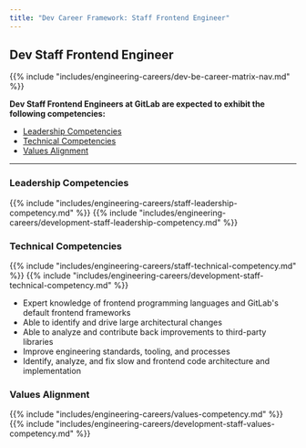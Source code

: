 ```yaml
---
title: "Dev Career Framework: Staff Frontend Engineer"
---
```


## Dev Staff Frontend Engineer

{{% include "includes/engineering-careers/dev-be-career-matrix-nav.md" %}}

**Dev Staff Frontend Engineers at GitLab are expected to exhibit the following competencies:**

- [Leadership Competencies](#leadership-competencies)
- [Technical Competencies](#technical-competencies)
- [Values Alignment](#values-alignment)

---

### Leadership Competencies

{{% include "includes/engineering-careers/staff-leadership-competency.md" %}}
{{% include "includes/engineering-careers/development-staff-leadership-competency.md" %}}

### Technical Competencies

{{% include "includes/engineering-careers/staff-technical-competency.md" %}}
{{% include "includes/engineering-careers/development-staff-technical-competency.md" %}}
- Expert knowledge of frontend programming languages and GitLab's default frontend frameworks
- Able to identify and drive large architectural changes
- Able to analyze and contribute back improvements to third-party libraries
- Improve engineering standards, tooling, and processes
- Identify, analyze, and fix slow and frontend code architecture and implementation

###  Values Alignment

{{% include "includes/engineering-careers/values-competency.md" %}}
{{% include "includes/engineering-careers/development-staff-values-competency.md" %}}
